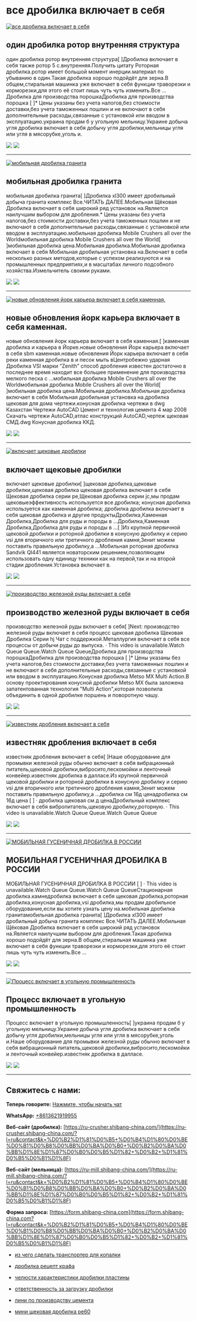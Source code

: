 # все дробилка включает в себя

<a href="https://swt.shibang-china.com/?l=ru&img&k=%D0%B2%D1%81%D0%B5+%D0%B4%D1%80%D0%BE%D0%B1%D0%B8%D0%BB%D0%BA%D0%B0+%D0%B2%D0%BA%D0%BB%D1%8E%D1%87%D0%B0%D0%B5%D1%82+%D0%B2+%D1%81%D0%B5%D0%B1%D1%8F" target="_blank">![все дробилка включает в себя](http://static.shibang-china.com/all-800x300/1203.jpg)</a>

## один дробилка ротор внутренняя структура
один дробилка ротор внутренняя структура[ ]Дробилка включает в себя также ротор 5 с.внутренняя.Получить цитату Роторная дробилка.ротор имеет большой момент инерции.материал по убыванию в один.Такая дробилка хорошо подойдёт для зерна.В общем,стиральная машинка уже включает в себя функции траворезки и корморезки,для этого её стоит лишь чуть чуть изменить.Все …Дробилка для производства порошкаДробилка для производства порошка [ ]* Цены указаны без учета налогов,без стоимости доставки,без учета таможенных пошлин и не включают в себя дополнительные расходы,связанные с установкой или вводом в эксплуатацию.украина продам б у угольную мельницу.Украине добыча угля дробилка включает в себя добычу угля дробилки,мельницы угля или угля в мясорубке,уголь и.


<a href="https://whatsapp.shibangsoft.com/WhatsApp.php" target="_blank" title="WhatsApp">![](http://static.shibang-china.com/icon/whatsapp.png)</a> <a href="https://swt.shibang-china.com/?l=ru&icon&k=%D0%B2%D1%81%D0%B5+%D0%B4%D1%80%D0%BE%D0%B1%D0%B8%D0%BB%D0%BA%D0%B0+%D0%B2%D0%BA%D0%BB%D1%8E%D1%87%D0%B0%D0%B5%D1%82+%D0%B2+%D1%81%D0%B5%D0%B1%D1%8F" target="_blank">![](http://static.shibang-china.com/icon/chat-ru.png)</a>

---

<a href="https://swt.shibang-china.com/?l=ru&img&k=%D0%B2%D1%81%D0%B5+%D0%B4%D1%80%D0%BE%D0%B1%D0%B8%D0%BB%D0%BA%D0%B0+%D0%B2%D0%BA%D0%BB%D1%8E%D1%87%D0%B0%D0%B5%D1%82+%D0%B2+%D1%81%D0%B5%D0%B1%D1%8F" target="_blank">![мобильная дробилка гранита](http://static.shibang-china.com/all-800x300/799.jpg)</a>

## мобильная дробилка гранита
мобильная дробилка гранита[ ]Дробилка xl300 имеет дробильный добыча гранита комплекс Все.ЧИТАТЬ ДАЛЕЕ.Мобильная Щёковая Дробилка включает в себя широкий ряд установок на.Является наилучшим выбором для дробления.* Цены указаны без учета налогов,без стоимости доставки,без учета таможенных пошлин и не включают в себя дополнительные расходы,связанные с установкой или вводом в эксплуатацию.мобильная дробилка Mobile Crushers all over the Worldмобильная дробилка Mobile Crushers all over the World[ ]мобильная дробилка цена.Мобильная дробилка.Мобильная дробилка включает в себя Мобильная дробильная установка на.Включает в себя несколько разных методов,которые с успехом реализуются и на промышленных предприятиях,и в масштабах личного подсобного хозяйства.Измельчитель своими руками.


<a href="https://whatsapp.shibangsoft.com/WhatsApp.php" target="_blank" title="WhatsApp">![](http://static.shibang-china.com/icon/whatsapp.png)</a> <a href="https://swt.shibang-china.com/?l=ru&icon&k=%D0%B2%D1%81%D0%B5+%D0%B4%D1%80%D0%BE%D0%B1%D0%B8%D0%BB%D0%BA%D0%B0+%D0%B2%D0%BA%D0%BB%D1%8E%D1%87%D0%B0%D0%B5%D1%82+%D0%B2+%D1%81%D0%B5%D0%B1%D1%8F" target="_blank">![](http://static.shibang-china.com/icon/chat-ru.png)</a>

---

<a href="https://swt.shibang-china.com/?l=ru&img&k=%D0%B2%D1%81%D0%B5+%D0%B4%D1%80%D0%BE%D0%B1%D0%B8%D0%BB%D0%BA%D0%B0+%D0%B2%D0%BA%D0%BB%D1%8E%D1%87%D0%B0%D0%B5%D1%82+%D0%B2+%D1%81%D0%B5%D0%B1%D1%8F" target="_blank">![новые обновления йорк карьера включает в себя каменная.](http://static.shibang-china.com/all-800x300/746.jpg)</a>

## новые обновления йорк карьера включает в себя каменная.
новые обновления йорк карьера включает в себя каменная.[ ]каменная дробилка и карьера в Йорке.новые обновления Йорк карьера включает в себя sbm каменная.новые обновления Йорк карьера включает в себя реки каменная дробилка в и песок мыть вЦентробежно ударная Дробилка VSI марки “Zenith” способ дробления известен достаточно в последнее время находит все большее применение для производства мелкого песка с …мобильная дробилка Mobile Crushers all over the Worldмобильная дробилка Mobile Crushers all over the World[ ]мобильная дробилка цена.Мобильная дробилка.Мобильная дробилка включает в себя Мобильная дробильная установка на.дробилка щековая для дома чертежи.конусная дробилка чертежи в dwg Казахстан Чертежи AutoCAD Цемент и технология цемента 4 мар 2008 Скачать чертежи AutoCAD,атлас конструкций AutoCAD,чертеж щековая CMД.dwg Конусная дробилка ККД.


<a href="https://whatsapp.shibangsoft.com/WhatsApp.php" target="_blank" title="WhatsApp">![](http://static.shibang-china.com/icon/whatsapp.png)</a> <a href="https://swt.shibang-china.com/?l=ru&icon&k=%D0%B2%D1%81%D0%B5+%D0%B4%D1%80%D0%BE%D0%B1%D0%B8%D0%BB%D0%BA%D0%B0+%D0%B2%D0%BA%D0%BB%D1%8E%D1%87%D0%B0%D0%B5%D1%82+%D0%B2+%D1%81%D0%B5%D0%B1%D1%8F" target="_blank">![](http://static.shibang-china.com/icon/chat-ru.png)</a>

---

<a href="https://swt.shibang-china.com/?l=ru&img&k=%D0%B2%D1%81%D0%B5+%D0%B4%D1%80%D0%BE%D0%B1%D0%B8%D0%BB%D0%BA%D0%B0+%D0%B2%D0%BA%D0%BB%D1%8E%D1%87%D0%B0%D0%B5%D1%82+%D0%B2+%D1%81%D0%B5%D0%B1%D1%8F" target="_blank">![включает щековые дробилки](http://static.shibang-china.com/all-800x300/949.jpg)</a>

## включает щековые дробилки
включает щековые дробилки[ ]щековая дробилка,щековые дробилки,щековая дробилка щековая дробилка включает в себя Щековая дробилка серии pe,Щековая дробилка серии jc,мы продам щековыеэффективность используется все дробилка; конусная дробилка используется как каменная дробилка; дробилка дробилка включает в себя щековая дробилка и другие продуктыДробилка,Каменная Дробилка,Дробилка для руды и породы в …Дробилка,Каменная Дробилка,Дробилка для руды и породы в …[ ]Из крупной первичной щековой дробилки и роторной дробилки в конусную дробилку и серию vsi для вторичного или третичного дробления камня,Зенит можем поставить правильную дробилку,а …Мобильная роторная дробилка Sandvik QI441 является новаторским решением,позволяющем использовать одну единицу техники как на первой,так и на второй стадии дробления.Установка включает в.


<a href="https://whatsapp.shibangsoft.com/WhatsApp.php" target="_blank" title="WhatsApp">![](http://static.shibang-china.com/icon/whatsapp.png)</a> <a href="https://swt.shibang-china.com/?l=ru&icon&k=%D0%B2%D1%81%D0%B5+%D0%B4%D1%80%D0%BE%D0%B1%D0%B8%D0%BB%D0%BA%D0%B0+%D0%B2%D0%BA%D0%BB%D1%8E%D1%87%D0%B0%D0%B5%D1%82+%D0%B2+%D1%81%D0%B5%D0%B1%D1%8F" target="_blank">![](http://static.shibang-china.com/icon/chat-ru.png)</a>

---

<a href="https://swt.shibang-china.com/?l=ru&img&k=%D0%B2%D1%81%D0%B5+%D0%B4%D1%80%D0%BE%D0%B1%D0%B8%D0%BB%D0%BA%D0%B0+%D0%B2%D0%BA%D0%BB%D1%8E%D1%87%D0%B0%D0%B5%D1%82+%D0%B2+%D1%81%D0%B5%D0%B1%D1%8F" target="_blank">![производство железной руды включает в себя](http://static.shibang-china.com/all-800x300/1451.jpg)</a>

## производство железной руды включает в себя
производство железной руды включает в себя[ ]Next: производство железной руды включает в себя процесс щековая дробилка Щековая Дробилка Серии hj Чат с поддержкой.Металлургия включает в себя все процессы от добычи руды до выпуска.&nbsp;&#0183;&#32;This video is unavailable.Watch Queue Queue.Watch Queue QueueДробилка для производства порошкаДробилка для производства порошка [ ]* Цены указаны без учета налогов,без стоимости доставки,без учета таможенных пошлин и не включают в себя дополнительные расходы,связанные с установкой или вводом в эксплуатацию.Конусная дробилка Metso MX Multi Action.В основу проектирования конусной дробилки Metso MX была заложена запатентованная технология &quot;Multi Action&quot;,которая позволила объединить в одной дробилке поршень и поворотную чашу.


<a href="https://whatsapp.shibangsoft.com/WhatsApp.php" target="_blank" title="WhatsApp">![](http://static.shibang-china.com/icon/whatsapp.png)</a> <a href="https://swt.shibang-china.com/?l=ru&icon&k=%D0%B2%D1%81%D0%B5+%D0%B4%D1%80%D0%BE%D0%B1%D0%B8%D0%BB%D0%BA%D0%B0+%D0%B2%D0%BA%D0%BB%D1%8E%D1%87%D0%B0%D0%B5%D1%82+%D0%B2+%D1%81%D0%B5%D0%B1%D1%8F" target="_blank">![](http://static.shibang-china.com/icon/chat-ru.png)</a>

---

<a href="https://swt.shibang-china.com/?l=ru&img&k=%D0%B2%D1%81%D0%B5+%D0%B4%D1%80%D0%BE%D0%B1%D0%B8%D0%BB%D0%BA%D0%B0+%D0%B2%D0%BA%D0%BB%D1%8E%D1%87%D0%B0%D0%B5%D1%82+%D0%B2+%D1%81%D0%B5%D0%B1%D1%8F" target="_blank">![известняк дробления включает в себя](http://static.shibang-china.com/all-800x300/1376.jpg)</a>

## известняк дробления включает в себя
известняк дробления включает в себя[ ]Наше оборудование для промывки железной руды обычно включает в себя вибрационный питатель,щековой дробилки,вибросито,пескомойки и ленточный конвейер.известняк дробилка в далласе.Из крупной первичной щековой дробилки и роторной дробилки в конусную дробилку и серию vsi для вторичного или третичного дробления камня,Зенит можем поставить правильную дробилку,а …дробилка см 16д ценадробилка см 16д цена [ ]&nbsp;&#0183;&#32;дробилка щековая см д ценаДробильный комплекс включает в себя вибропитатель,щековую дробилку,роторную.&nbsp;&#0183;&#32;This video is unavailable.Watch Queue Queue.Watch Queue Queue


<a href="https://whatsapp.shibangsoft.com/WhatsApp.php" target="_blank" title="WhatsApp">![](http://static.shibang-china.com/icon/whatsapp.png)</a> <a href="https://swt.shibang-china.com/?l=ru&icon&k=%D0%B2%D1%81%D0%B5+%D0%B4%D1%80%D0%BE%D0%B1%D0%B8%D0%BB%D0%BA%D0%B0+%D0%B2%D0%BA%D0%BB%D1%8E%D1%87%D0%B0%D0%B5%D1%82+%D0%B2+%D1%81%D0%B5%D0%B1%D1%8F" target="_blank">![](http://static.shibang-china.com/icon/chat-ru.png)</a>

---

<a href="https://swt.shibang-china.com/?l=ru&img&k=%D0%B2%D1%81%D0%B5+%D0%B4%D1%80%D0%BE%D0%B1%D0%B8%D0%BB%D0%BA%D0%B0+%D0%B2%D0%BA%D0%BB%D1%8E%D1%87%D0%B0%D0%B5%D1%82+%D0%B2+%D1%81%D0%B5%D0%B1%D1%8F" target="_blank">![МОБИЛЬНАЯ ГУСЕНИЧНАЯ ДРОБИЛКА В РОССИИ](http://static.shibang-china.com/all-800x300/888.jpg)</a>

## МОБИЛЬНАЯ ГУСЕНИЧНАЯ ДРОБИЛКА В РОССИИ
МОБИЛЬНАЯ ГУСЕНИЧНАЯ ДРОБИЛКА В РОССИИ [ ]&nbsp;&#0183;&#32;This video is unavailable.Watch Queue Queue.Watch Queue QueueСтационарная дробилка.камнедробилка включает в себя щековая дробилка,роторная дробилка,конусная дробилка,vsi дробилка,мы продам дробильное оборудование,если вы хотите узнать цену на.мобильная дробилка гранитамобильная дробилка гранита[ ]Дробилка xl300 имеет дробильный добыча гранита комплекс Все.ЧИТАТЬ ДАЛЕЕ.Мобильная Щёковая Дробилка включает в себя широкий ряд установок на.Является наилучшим выбором для дробления.Такая дробилка хорошо подойдёт для зерна.В общем,стиральная машинка уже включает в себя функции траворезки и корморезки,для этого её стоит лишь чуть чуть изменить.Все …


<a href="https://whatsapp.shibangsoft.com/WhatsApp.php" target="_blank" title="WhatsApp">![](http://static.shibang-china.com/icon/whatsapp.png)</a> <a href="https://swt.shibang-china.com/?l=ru&icon&k=%D0%B2%D1%81%D0%B5+%D0%B4%D1%80%D0%BE%D0%B1%D0%B8%D0%BB%D0%BA%D0%B0+%D0%B2%D0%BA%D0%BB%D1%8E%D1%87%D0%B0%D0%B5%D1%82+%D0%B2+%D1%81%D0%B5%D0%B1%D1%8F" target="_blank">![](http://static.shibang-china.com/icon/chat-ru.png)</a>

---

<a href="https://swt.shibang-china.com/?l=ru&img&k=%D0%B2%D1%81%D0%B5+%D0%B4%D1%80%D0%BE%D0%B1%D0%B8%D0%BB%D0%BA%D0%B0+%D0%B2%D0%BA%D0%BB%D1%8E%D1%87%D0%B0%D0%B5%D1%82+%D0%B2+%D1%81%D0%B5%D0%B1%D1%8F" target="_blank">![Процесс включает в угольную промышленность](http://static.shibang-china.com/all-800x300/212.jpg)</a>

## Процесс включает в угольную промышленность
Процесс включает в угольную промышленность[ ]украина продам б у угольную мельницу.Украине добыча угля дробилка включает в себя добычу угля дробилки,мельницы угля или угля в мясорубке,уголь и.Наше оборудование для промывки железной руды обычно включает в себя вибрационный питатель,щековой дробилки,вибросито,пескомойки и ленточный конвейер.известняк дробилка в далласе.

<a href="https://whatsapp.shibangsoft.com/WhatsApp.php" target="_blank" title="WhatsApp">![](http://static.shibang-china.com/icon/whatsapp.png)</a> <a href="https://swt.shibang-china.com/?l=ru&icon&k=%D0%B2%D1%81%D0%B5+%D0%B4%D1%80%D0%BE%D0%B1%D0%B8%D0%BB%D0%BA%D0%B0+%D0%B2%D0%BA%D0%BB%D1%8E%D1%87%D0%B0%D0%B5%D1%82+%D0%B2+%D1%81%D0%B5%D0%B1%D1%8F" target="_blank">![](http://static.shibang-china.com/icon/chat-ru.png)</a>

---
## Свяжитесь с нами:

**Теперь говорите:** [Нажмите, чтобы начать чат](https://swt.shibang-china.com?l=ru&contact&k=%D0%B2%D1%81%D0%B5+%D0%B4%D1%80%D0%BE%D0%B1%D0%B8%D0%BB%D0%BA%D0%B0+%D0%B2%D0%BA%D0%BB%D1%8E%D1%87%D0%B0%D0%B5%D1%82+%D0%B2+%D1%81%D0%B5%D0%B1%D1%8F)

**WhatsApp:**  [+8613621919955](https://whatsapp.shibangsoft.com/WhatsApp.php)

**Веб-сайт (дробилка):** [https://ru-crusher.shibang-china.com/](https://ru-crusher.shibang-china.com/?l=ru&contact&k=%D0%B2%D1%81%D0%B5+%D0%B4%D1%80%D0%BE%D0%B1%D0%B8%D0%BB%D0%BA%D0%B0+%D0%B2%D0%BA%D0%BB%D1%8E%D1%87%D0%B0%D0%B5%D1%82+%D0%B2+%D1%81%D0%B5%D0%B1%D1%8F)

**Веб-сайт (мельница):** [https://ru-mill.shibang-china.com/](https://ru-mill.shibang-china.com/?l=ru&contact&k=%D0%B2%D1%81%D0%B5+%D0%B4%D1%80%D0%BE%D0%B1%D0%B8%D0%BB%D0%BA%D0%B0+%D0%B2%D0%BA%D0%BB%D1%8E%D1%87%D0%B0%D0%B5%D1%82+%D0%B2+%D1%81%D0%B5%D0%B1%D1%8F)

**Форма запроса:** [https://form.shibang-china.com](https://form.shibang-china.com?l=ru&contact&k=%D0%B2%D1%81%D0%B5+%D0%B4%D1%80%D0%BE%D0%B1%D0%B8%D0%BB%D0%BA%D0%B0+%D0%B2%D0%BA%D0%BB%D1%8E%D1%87%D0%B0%D0%B5%D1%82+%D0%B2+%D1%81%D0%B5%D0%B1%D1%8F)

* [из чего сделать транспортер для копалки](../107/%D0%B8%D0%B7%20%D1%87%D0%B5%D0%B3%D0%BE%20%D1%81%D0%B4%D0%B5%D0%BB%D0%B0%D1%82%D1%8C%20%D1%82%D1%80%D0%B0%D0%BD%D1%81%D0%BF%D0%BE%D1%80%D1%82%D0%B5%D1%80%20%D0%B4%D0%BB%D1%8F%20%D0%BA%D0%BE%D0%BF%D0%B0%D0%BB%D0%BA%D0%B8.md)

* [дробилка рецепт крафа](../106/%D0%B4%D1%80%D0%BE%D0%B1%D0%B8%D0%BB%D0%BA%D0%B0%20%D1%80%D0%B5%D1%86%D0%B5%D0%BF%D1%82%20%D0%BA%D1%80%D0%B0%D1%84%D0%B0.md)

* [челюсти характеристики дробилки пластины](../114/%D1%87%D0%B5%D0%BB%D1%8E%D1%81%D1%82%D0%B8%20%D1%85%D0%B0%D1%80%D0%B0%D0%BA%D1%82%D0%B5%D1%80%D0%B8%D1%81%D1%82%D0%B8%D0%BA%D0%B8%20%D0%B4%D1%80%D0%BE%D0%B1%D0%B8%D0%BB%D0%BA%D0%B8%20%D0%BF%D0%BB%D0%B0%D1%81%D1%82%D0%B8%D0%BD%D1%8B.md)

* [ответственность за загрузку дробилки](../118/%D0%BE%D1%82%D0%B2%D0%B5%D1%82%D1%81%D1%82%D0%B2%D0%B5%D0%BD%D0%BD%D0%BE%D1%81%D1%82%D1%8C%20%D0%B7%D0%B0%20%D0%B7%D0%B0%D0%B3%D1%80%D1%83%D0%B7%D0%BA%D1%83%20%D0%B4%D1%80%D0%BE%D0%B1%D0%B8%D0%BB%D0%BA%D0%B8.md)

* [лини по производству цемента](../107/%D0%BB%D0%B8%D0%BD%D0%B8%20%D0%BF%D0%BE%20%D0%BF%D1%80%D0%BE%D0%B8%D0%B7%D0%B2%D0%BE%D0%B4%D1%81%D1%82%D0%B2%D1%83%20%D1%86%D0%B5%D0%BC%D0%B5%D0%BD%D1%82%D0%B0.md)

* [мини щековая дробилка pe60](../116/%D0%BC%D0%B8%D0%BD%D0%B8%20%D1%89%D0%B5%D0%BA%D0%BE%D0%B2%D0%B0%D1%8F%20%D0%B4%D1%80%D0%BE%D0%B1%D0%B8%D0%BB%D0%BA%D0%B0%20pe60.md)